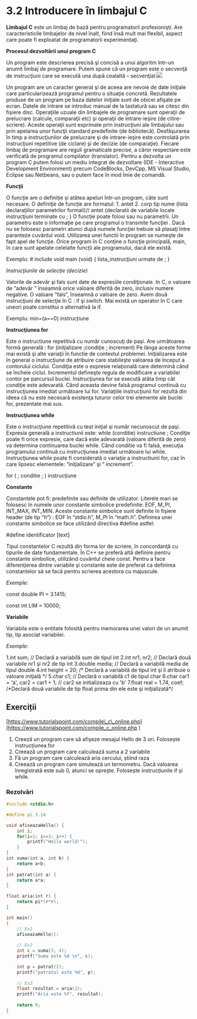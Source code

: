 # 3.2 Introducere în limbajul C

**Limbajul C** este un limbaj de bază pentru programatorii profesionişti. Are caracteristicile limbajelor de nivel înalt, fiind însă mult mai flexibil, aspect care poate fi exploatat de programatorii experimentaţi.

 **Procesul dezvoltării unui program C**

 Un program este descrierea precisă şi concisă a unui algoritm într-un anumit limbaj de programare. Putem spune că un program este o secvenţă de instrucţiuni care se execută una după cealaltă – secvenţial:![](https://blobscdn.gitbook.com/v0/b/gitbook-28427.appspot.com/o/assets%2F-LC_5HzGN5YrUWcolXKK%2F-LI7gNpkqgq05tJJpYYM%2F-LI7cdXWNDQI64KThJAz%2F37748548_1870272093028951_4789532638400479232_n.png?alt=media&token=0884dee0-02fd-4f1d-8cff-8e0f7c475acb)

 Un program are un caracter general şi de aceea are nevoie de date iniţiale care particularizează programul pentru o situaţie concretă. Rezultatele produse de un program pe baza datelor iniţiale sunt de obicei afişate pe ecran. Datele de intrare se introduc manual de la tastatură sau se citesc din fişiere disc. Operaţiile uzuale din limbajele de programare sunt operaţii de prelucrare \(calcule, comparaţii etc\) şi operaţii de intrare-ieşire \(de citire-scriere\). Aceste operaţii sunt exprimate prin instrucţiuni ale limbajului sau prin apelarea unor funcţii standard predefinite \(de bibliotecă\). Desfăşurarea în timp a instrucţiunilor de prelucrare şi de intrare-ieşire este controlată prin instrucţiuni repetitive \(de ciclare\) şi de decizie \(de comparaţie\). Fiecare limbaj de programare are reguli gramaticale precise, a căror respectare este verificată de programul compilator \(translator\). Pentru a dezvolta un program C putem folosi un mediu integrat de dezvoltare \(IDE - Interactive Development Environment\) precum CodeBlocks, DevCpp, MS Visual Studio, Eclipse sau Netbeans, sau o putem face în mod linie de comandă.

 **Funcţii**

O funcţie are o definiţie şi atâtea apeluri într-un program, câte sunt necesare. O definiţie de funcţie are formatul: 1. antet 2. corp tip nume \(lista declaraţiilor parametrilor formali\)// antet {declaratii de variabile locale instrucţiuni terminate cu ; } O funcţie poate folosi sau nu parametrii. Un parametru este o informaţie pe care programul o transmite funcţiei . Dacă nu se folosesc parametri atunci după numele funcţiei trebuie să plasaţi între paranteze cuvântul void. Utilizarea unei functii în program se numeşte de fapt apel de funcţie. Orice program în C conţine o funcţie principală, main, în care sunt apelate celelalte funcţii ale programului, dacă ele există.

Exemplu: \# include void main \(void\) { lista\_instrucţiuni urmate de ; }

 _Instrucţiunile de selecţie \(decizie\)_

 Valorile de adevăr şi fals sunt date de expresiile condiţionale. In C, o valoare de “adevăr “ înseamnă orice valoare diferită de zero, inclusiv numere negative. O valoare “fals”, înseamnă o valoare de zero. Avem două instrucţiuni de selecţie în C : if şi switch. Mai există un operator în C care uneori poate constitui o alternativă la if.

Exemplu: min=\(a==0\) instrucțiune

 **Instrucţiunea for**

Este o instructiune repetitivă cu număr cunoscuţi de paşi. Are următoarea formă generală : for \(iniţializare ;condiţie ; increment\) Pe lânga aceste forme mai există şi alte variaţii în functie de contextul problemei. Iniţializarea este în general o instrucţiune de atribuire care stabileşte valoarea de început a contorului ciclului. Condiţia este o expresie relaţională care determină când se încheie ciclul. Incrementul defineşte regula de modificare a variabilei contor pe parcursul buclei. Instrucţiunea for se execută atâta timp cât condiţie este adevarată. Când aceasta devine falsă programul continuă cu instrucţiunea imediat următoare lui for. Variaţiile instrucţiunii for rezultă din ideea că nu este necesară existenţa tuturor celor trei elemente ale buclei for, prezentate mai sus.

 **Instrucţiunea while**

Este o instrucţiune repetitivă cu test iniţial şi număr necunoscut de paşi. Expresia generală a instructiunii este: while \(conditie\) instructiune ; Condiţie poate fi orice expresie, care dacă este adevarată \(valoare diferită de zero\) va determina continuarea buclei while. Când conditie va fi falsă, execuţia programului continuă cu instrucţiunea imediat următoare lui while. Instrucţiunea while poate fi considerată o variaţie a instructiunii for, caz în care lipsesc elementele: “iniţializare” şi “ increment”.

 for \( ; conditie ; \) instrucţiune

 **Constante**

 Constantele pot fi: predefinite sau definite de utilizator. Literele mari se folosesc în numele unor constante simbolice predefinite: EOF, M\_PI, INT\_MAX, INT\_MIN. Aceste constante simbolice sunt definite în fişiere header \(de tip “h”\) : EOF în “stdio.h”, M\_PI în “math.h”. Definirea unei constante simbolice se face utilizând directiva \#define astfel:

\#define identificator \[text\]

 Tipul constantelor C rezultă din forma lor de scriere, în concordanţă cu tipurile de date fundamentale. În C++ se preferă altă definire pentru constante simbolice, utilizând cuvântul cheie const. Pentru a face diferenţierea dintre variabile şi constante este de preferat ca definirea constantelor să se facă pentru scrierea acestora cu majuscule.

_Exemple:_

 const double PI = 3.1415;

const int LIM = 10000;

 **Variabile**

 Variabila este o entitate folosită pentru memorarea unei valori de un anumit tip, tip asociat variabilei.

_Exemple:_

1.int sum; // Declară a variabilă sum de tipul int 2.int nr1, nr2; // Declară două variabile nr1 şi nr2 de tip int 3.double media; // Declară a variabilă media de tipul double 4.int height = 20; /\* Declară a variabilă de tipul int şi îi atribuie o valoare iniţială \*/ 5.char c1; // Declară o variabilă c1 de tipul char 6.char car1 = 'a', car2 = car1 + 1; // car2 se initializeaza cu 'b' 7.float real = 1.74, coef; /\*Declară două variabile de tip float prima din ele este şi iniţializată\*/

## Exerciții <a id="exercitii"></a>

[https://www.tutorialspoint.com/compile\_c\_online.php](https://www.tutorialspoint.com/compile_c_online.php
)

1. Creeză un program care să afișeze mesajul Hello de 3 ori. Folosește instrucțiunea for
2. Creează un program care calculează suma a 2 variabile
3. Fă un program care calculează aria cercului, știind raza
4. Creează un program care simulează un termometru. Dacă valoarea înregistrată este sub 0, atunci se oprește. Folosește instrucțiunile if și while.

### Rezolvări

```c
#include <stdio.h>

#define pi 3.14

void afiseazaHello() {
    int i;
    for(i=1; i<=3; i++) {
        printf("Hello world!");
    }
}
int suma(int a, int b) {
    return a+b;
}
int patrat(int a) {
    return a*a;
}

float aria(int r) {
    return pi*(r*r);
}

int main()
{
    // Ex1
    afiseazaHello():
     
    // Ex2   
    int c = suma(3, 4);
    printf("Suma este %d \n", c);

    int p = patrat(2);
    printf("patratul este %d", p);
    
    // Ex3    
    float rezultat = aria(2);
    printf("Aria este %f", rezultat);
 
    return 0;
}
```

